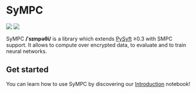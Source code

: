 # SyMPC

<a href=""><img src="https://github.com/OpenMined/SyMPC/actions/workflows/tests.yml/badge.svg" /></a>
<a href="https://openmined.slack.com/messages/lib_sympc"><img src="https://img.shields.io/badge/chat-on%20slack-7A5979.svg" /></a>


SyMPC **/ˈsɪmpəθi/** is a library which extends [PySyft](https://github.com/OpenMined/PySyft) ≥0.3 with SMPC support. It allows to compute over encrypted data, to evaluate and to train neural networks.


## Get started

You can learn how to use SyMPC by discovering our [Introduction](./examples/introduction.ipynb) notebook!
